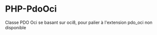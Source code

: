 PHP-PdoOci
==========

 Classe PDO Oci se basant sur oci8, pour palier à l'extension pdo_oci non disponible
